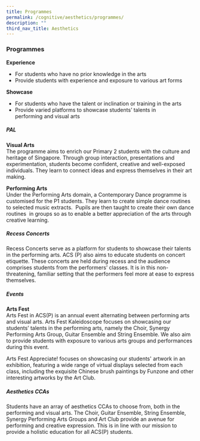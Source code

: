 ```yaml
---
title: Programmes
permalink: /cognitive/aesthetics/programmes/
description: ""
third_nav_title: Aesthetics
---
```

### **Programmes**
**Experience**
*   For students who have no prior knowledge in the arts
*   Provide students with experience and exposure to various art forms

**Showcase**
*   For students who have the talent or inclination or training in the arts
*   Provide varied platforms to showcase students’ talents in performing and visual arts

##### **PAL**
**Visual Arts** <br>
The programme aims to enrich our Primary 2 students with the culture and heritage of Singapore. Through group interaction, presentations and experimentation, students become confident, creative and well-exposed individuals. They learn to connect ideas and express themselves in their art making.

**Performing Arts**<br>
Under the Performing Arts domain, a Contemporary Dance programme is customised for the P1 students. They learn to create simple dance routines to selected music extracts.  Pupils are then taught to create their own dance routines  in groups so as to enable a better appreciation of the arts through creative learning.

##### **Recess Concerts**
Recess Concerts serve as a platform for students to showcase their talents in the performing arts. ACS (P) also aims to educate students on concert etiquette. These concerts are held during recess and the audience comprises students from the performers’ classes. It is in this non-threatening, familiar setting that the performers feel more at ease to express themselves.

##### **Events**
**Arts Fest**<br>
Arts Fest in ACS(P) is an annual event alternating between performing arts and visual arts. Arts Fest Kaleidoscope focuses on showcasing our students’ talents in the performing arts, namely the Choir, Synergy Performing Arts Group, Guitar Ensemble and String Ensemble. We also aim to provide students with exposure to various arts groups and performances during this event.

Arts Fest Appreciate! focuses on showcasing our students' artwork in an exhibition, featuring a wide range of virtual displays selected from each class, including the exquisite Chinese brush paintings by Funzone and other interesting artworks by the Art Club.

##### **Aesthetics CCAs**
Students have an array of aesthetics CCAs to choose from, both in the performing and visual arts. The Choir, Guitar Ensemble, String Ensemble, Synergy Performing Arts Groups and Art Club provide an avenue for performing and creative expression. This is in line with our mission to provide a holistic education for all ACS(P) students.





